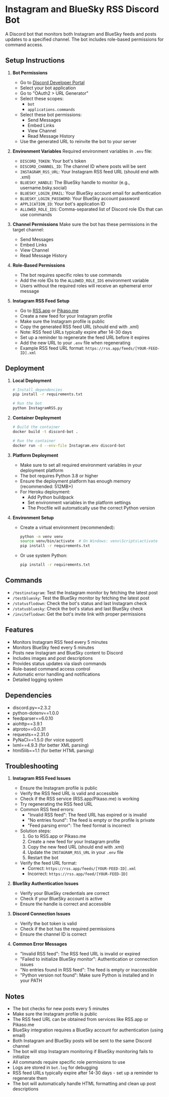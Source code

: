 # Instagram and BlueSky RSS Discord Bot

A Discord bot that monitors both Instagram and BlueSky feeds and posts updates to a specified channel. The bot includes role-based permissions for command access.

## Setup Instructions

1. **Bot Permissions**
   - Go to [Discord Developer Portal](https://discord.com/developers/applications)
   - Select your bot application
   - Go to "OAuth2 > URL Generator"
   - Select these scopes:
     - `bot`
     - `applications.commands`
   - Select these bot permissions:
     - Send Messages
     - Embed Links
     - View Channel
     - Read Message History
   - Use the generated URL to reinvite the bot to your server

2. **Environment Variables**
   Required environment variables in `.env` file:
   - `DISCORD_TOKEN`: Your bot's token
   - `DISCORD_CHANNEL_ID`: The channel ID where posts will be sent
   - `INSTAGRAM_RSS_URL`: Your Instagram RSS feed URL (should end with .xml)
   - `BLUESKY_HANDLE`: The BlueSky handle to monitor (e.g., username.bsky.social)
   - `BLUESKY_LOGIN_EMAIL`: Your BlueSky account email for authentication
   - `BLUESKY_LOGIN_PASSWORD`: Your BlueSky account password
   - `APPLICATION_ID`: Your bot's application ID
   - `ALLOWED_ROLE_IDS`: Comma-separated list of Discord role IDs that can use commands

3. **Channel Permissions**
   Make sure the bot has these permissions in the target channel:
   - Send Messages
   - Embed Links
   - View Channel
   - Read Message History

4. **Role-Based Permissions**
   - The bot requires specific roles to use commands
   - Add the role IDs to the `ALLOWED_ROLE_IDS` environment variable
   - Users without the required roles will receive an ephemeral error message

5. **Instagram RSS Feed Setup**
   - Go to [RSS.app](https://rss.app) or [Pikaso.me](https://pikaso.me)
   - Create a new feed for your Instagram profile
   - Make sure the Instagram profile is public
   - Copy the generated RSS feed URL (should end with .xml)
   - Note: RSS feed URLs typically expire after 14-30 days
   - Set up a reminder to regenerate the feed URL before it expires
   - Add the new URL to your `.env` file when regenerating
   - Example RSS feed URL format: `https://rss.app/feeds/[YOUR-FEED-ID].xml`

## Deployment

1. **Local Deployment**
   ```bash
   # Install dependencies
   pip install -r requirements.txt
   
   # Run the bot
   python InstagramRSS.py
   ```

2. **Container Deployment**
   ```bash
   # Build the container
   docker build -t discord-bot .
   
   # Run the container
   docker run -d --env-file Instagram.env discord-bot
   ```

3. **Platform Deployment**
   - Make sure to set all required environment variables in your deployment platform
   - The bot requires Python 3.8 or higher
   - Ensure the deployment platform has enough memory (recommended: 512MB+)
   - For Heroku deployment:
     - Add Python buildpack
     - Set environment variables in the platform settings
     - The Procfile will automatically use the correct Python version

4. **Environment Setup**
   - Create a virtual environment (recommended):
     ```bash
     python -m venv venv
     source venv/bin/activate  # On Windows: venv\Scripts\activate
     pip install -r requirements.txt
     ```
   - Or use system Python:
     ```bash
     pip install -r requirements.txt
     ```

## Commands
- `/testinstagram`: Test the Instagram monitor by fetching the latest post
- `/testbluesky`: Test the BlueSky monitor by fetching the latest post
- `/statusflodown`: Check the bot's status and last Instagram check
- `/statusbluesky`: Check the bot's status and last BlueSky check
- `/inviteflodown`: Get the bot's invite link with proper permissions

## Features
- Monitors Instagram RSS feed every 5 minutes
- Monitors BlueSky feed every 5 minutes
- Posts new Instagram and BlueSky content to Discord
- Includes images and post descriptions
- Provides status updates via slash commands
- Role-based command access control
- Automatic error handling and notifications
- Detailed logging system

## Dependencies
- discord.py==2.3.2
- python-dotenv==1.0.0
- feedparser==6.0.10
- aiohttp==3.9.1
- atproto==0.0.31
- requests==2.31.0
- PyNaCl==1.5.0 (for voice support)
- lxml==4.9.3 (for better XML parsing)
- html5lib==1.1 (for better HTML parsing)

## Troubleshooting

1. **Instagram RSS Feed Issues**
   - Ensure the Instagram profile is public
   - Verify the RSS feed URL is valid and accessible
   - Check if the RSS service (RSS.app/Pikaso.me) is working
   - Try regenerating the RSS feed URL
   - Common RSS feed errors:
     - "Invalid RSS feed": The feed URL has expired or is invalid
     - "No entries found": The feed is empty or the profile is private
     - "Feed parsing error": The feed format is incorrect
   - Solution steps:
     1. Go to RSS.app or Pikaso.me
     2. Create a new feed for your Instagram profile
     3. Copy the new feed URL (should end with .xml)
     4. Update the `INSTAGRAM_RSS_URL` in your `.env` file
     5. Restart the bot
   - Verify the feed URL format:
     - Correct: `https://rss.app/feeds/[YOUR-FEED-ID].xml`
     - Incorrect: `https://rss.app/feed/[YOUR-FEED-ID]`

2. **BlueSky Authentication Issues**
   - Verify your BlueSky credentials are correct
   - Check if your BlueSky account is active
   - Ensure the handle is correct and accessible

3. **Discord Connection Issues**
   - Verify the bot token is valid
   - Check if the bot has the required permissions
   - Ensure the channel ID is correct

4. **Common Error Messages**
   - "Invalid RSS feed": The RSS feed URL is invalid or expired
   - "Failed to initialize BlueSky monitor": Authentication or connection issues
   - "No entries found in RSS feed": The feed is empty or inaccessible
   - "Python version not found": Make sure Python is installed and in your PATH

## Notes
- The bot checks for new posts every 5 minutes
- Make sure the Instagram profile is public
- The RSS feed URL can be obtained from services like RSS.app or Pikaso.me
- BlueSky integration requires a BlueSky account for authentication (using email)
- Both Instagram and BlueSky posts will be sent to the same Discord channel
- The bot will stop Instagram monitoring if BlueSky monitoring fails to initialize
- All commands require specific role permissions to use
- Logs are stored in `bot.log` for debugging
- RSS feed URLs typically expire after 14-30 days - set up a reminder to regenerate them
- The bot will automatically handle HTML formatting and clean up post descriptions